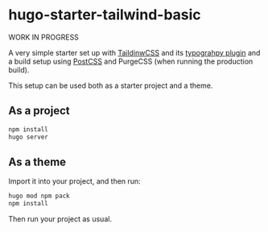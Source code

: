 # hugo-starter-tailwind-basic
WORK IN PROGRESS

A very simple starter set up with [TaildinwCSS](https://tailwindcss.com/) and its [typograhpy plugin](https://tailwindcss.com/docs/typography-plugin) and a build setup using [PostCSS](https://postcss.org/) and PurgeCSS (when running the production build).


This setup can be used both as a starter project and a theme.

## As a project

```bash
npm install
hugo server
```

## As a theme

Import it into your project, and then run:

```bash
hugo mod npm pack
npm install
```

Then run your project as usual.
